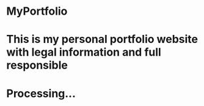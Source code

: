 # MyPortfolio
# This is my personal portfolio website with legal information and full responsible
# Processing...
